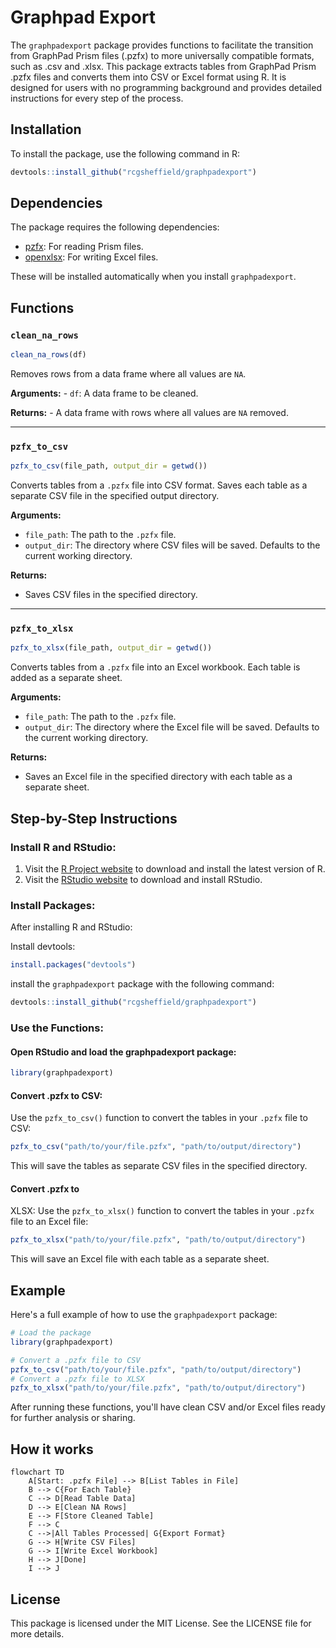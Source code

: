 # Graphpad Export

The `graphpadexport` package provides functions to facilitate the transition from GraphPad Prism
files (.pzfx) to more universally compatible formats, such as .csv and .xlsx. This package extracts
tables from GraphPad Prism .pzfx files and converts them into CSV or Excel format using R. It is
designed for users with no programming background and provides detailed instructions for every step
of the process.

## Installation

To install the package, use the following command in R:

``` r
devtools::install_github("rcgsheffield/graphpadexport")
```

## Dependencies

The package requires the following dependencies:

-   [pzfx](https://cran.r-project.org/package=pzfx): For reading Prism files.
-   [openxlsx](https://cran.r-project.org/package=openxlsx): For writing Excel files.

These will be installed automatically when you install `graphpadexport`.

## Functions

### `clean_na_rows`

``` r
clean_na_rows(df)
```

Removes rows from a data frame where all values are `NA`.

**Arguments:** - `df`: A data frame to be cleaned.

**Returns:** - A data frame with rows where all values are `NA` removed.

----------------------------------------------------------------------------------------------------

### `pzfx_to_csv`

``` r
pzfx_to_csv(file_path, output_dir = getwd())
```

Converts tables from a `.pzfx` file into CSV format. Saves each table as a separate CSV file in the
specified output directory.

**Arguments:** 
- `file_path`: The path to the `.pzfx` file. 
- `output_dir`: The directory where CSV files will be saved. Defaults to the current working directory.

**Returns:** 
- Saves CSV files in the specified directory.

----------------------------------------------------------------------------------------------------

### `pzfx_to_xlsx`

``` r
pzfx_to_xlsx(file_path, output_dir = getwd())
```

Converts tables from a `.pzfx` file into an Excel workbook. Each table is added as a separate sheet.

**Arguments:** 
- `file_path`: The path to the `.pzfx` file. 
- `output_dir`: The directory where the Excel file will be saved. Defaults to the current working directory.

**Returns:** 
- Saves an Excel file in the specified directory with each table as a separate sheet.

## Step-by-Step Instructions

### Install R and RStudio:

1.  Visit the [R Project website](https://cran.r-project.org/) to download and install the latest
    version of R.
2.  Visit the [RStudio website](https://posit.co/download/rstudio-desktop/) to download and install
    RStudio. 
    
### Install Packages:

After installing R and RStudio:

Install devtools:

```r
install.packages("devtools")
```

install the `graphpadexport` package with the following command:

``` r
devtools::install_github("rcgsheffield/graphpadexport")
```

### Use the Functions:

#### Open RStudio and load the graphpadexport package:

``` r
library(graphpadexport)
```

#### Convert .pzfx to CSV:

Use the `pzfx_to_csv()` function to convert the tables in your `.pzfx` file to CSV:

``` r
pzfx_to_csv("path/to/your/file.pzfx", "path/to/output/directory")
```

This will save the tables as separate CSV files in the specified directory. 

#### Convert .pzfx to
XLSX: Use the `pzfx_to_xlsx()` function to convert the tables in your `.pzfx` file to an Excel file:

``` r
pzfx_to_xlsx("path/to/your/file.pzfx", "path/to/output/directory")
```

This will save an Excel file with each table as a separate sheet.

## Example

Here's a full example of how to use the `graphpadexport` package:

``` r
# Load the package
library(graphpadexport)

# Convert a .pzfx file to CSV
pzfx_to_csv("path/to/your/file.pzfx", "path/to/output/directory")
# Convert a .pzfx file to XLSX
pzfx_to_xlsx("path/to/your/file.pzfx", "path/to/output/directory")
```

After running these functions, you'll have clean CSV and/or Excel files ready for further analysis
or sharing.

## How it works


```mermaid
flowchart TD
    A[Start: .pzfx File] --> B[List Tables in File]
    B --> C{For Each Table}
    C --> D[Read Table Data]
    D --> E[Clean NA Rows]
    E --> F[Store Cleaned Table]
    F --> C
    C -->|All Tables Processed| G{Export Format}
    G --> H[Write CSV Files] 
    G --> I[Write Excel Workbook]
    H --> J[Done]
    I --> J
```


## License

This package is licensed under the MIT License. See the LICENSE file for more details.

